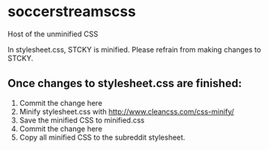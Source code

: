 # soccerstreamscss
Host of the unminified CSS

In stylesheet.css, STCKY is minified. Please refrain from making changes to STCKY.

## Once changes to stylesheet.css are finished:

1. Commit the change here
2. Minify stylesheet.css with http://www.cleancss.com/css-minify/
3. Save the minified CSS to minified.css
4. Commit the change here
5. Copy all minified CSS to the subreddit stylesheet.
